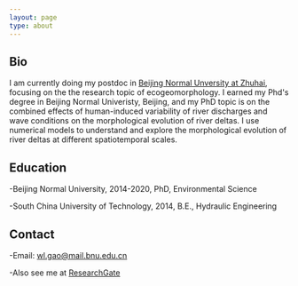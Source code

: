 ```yaml
---
layout: page
type: about
---
```


## Bio

I am currently doing my postdoc in [Beijing Normal Unversity at Zhuhai](https://zhuhai.bnu.edu.cn), focusing on the the research topic of ecogeomorphology. I earned my Phd's degree in Beijing Normal Univeristy, Beijing, and my PhD topic is on the combined effects of human-induced variability of river discharges and wave conditions on the morphological evolution of river deltas. I use numerical models to understand and explore the morphological evolution of river deltas at different spatiotemporal scales.

## Education

-Beijing Normal University, 2014-2020, PhD, Environmental Science 

-South China University of Technology, 2014, B.E., Hydraulic Engineering

## Contact

-Email: wl.gao@mail.bnu.edu.cn

-Also see me at [ResearchGate](https://www.researchgate.net/profile/Weilun_Gao2)



